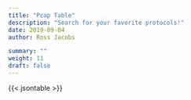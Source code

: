 ```yaml
---
title: "Pcap Table"
description: "Search for your favorite protocols!"
date: 2019-09-04
author: Ross Jacobs

summary: ""
weight: 11
draft: false
---
```


{{< jsontable >}}